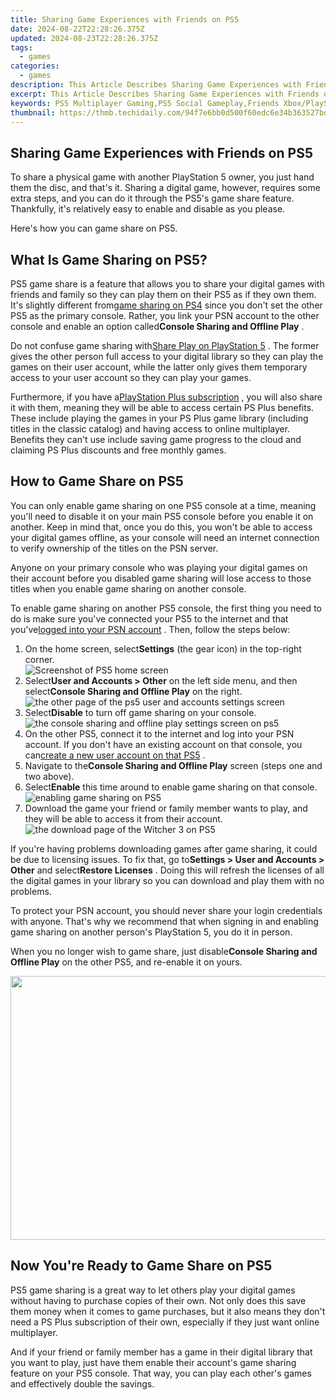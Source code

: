 ```yaml
---
title: Sharing Game Experiences with Friends on PS5
date: 2024-08-22T22:28:26.375Z
updated: 2024-08-23T22:28:26.375Z
tags:
  - games
categories:
  - games
description: This Article Describes Sharing Game Experiences with Friends on PS5
excerpt: This Article Describes Sharing Game Experiences with Friends on PS5
keywords: PS5 Multiplayer Gaming,PS5 Social Gameplay,Friends Xbox/PlayStation Gaming Sessions,PS5 Cooperative Gameplay,Sharing PlayStation Games Online,PS5 Game Streaming With Friends,Gamers' Communities on PlayStation 5
thumbnail: https://thmb.techidaily.com/94f7e6bb0d500f60edc6e34b363527bd47bbfffa481cdc60b824492075830e06.jpg
---
```


## Sharing Game Experiences with Friends on PS5

 To share a physical game with another PlayStation 5 owner, you just hand them the disc, and that's it. Sharing a digital game, however, requires some extra steps, and you can do it through the PS5's game share feature. Thankfully, it's relatively easy to enable and disable as you please.

Here's how you can game share on PS5.

## What Is Game Sharing on PS5?

 PS5 game share is a feature that allows you to share your digital games with friends and family so they can play them on their PS5 as if they own them. It's slightly different from[game sharing on PS4](https://www.makeuseof.com/how-to-gameshare-on-ps4/) since you don't set the other PS5 as the primary console. Rather, you link your PSN account to the other console and enable an option called**Console Sharing and Offline Play** .

 Do not confuse game sharing with[Share Play on PlayStation 5](https://www.makeuseof.com/how-to-share-ps5-games-share-play/) . The former gives the other person full access to your digital library so they can play the games on their user account, while the latter only gives them temporary access to your user account so they can play your games.

 Furthermore, if you have a[PlayStation Plus subscription](https://www.makeuseof.com/what-is-playstation-plus/) , you will also share it with them, meaning they will be able to access certain PS Plus benefits. These include playing the games in your PS Plus game library (including titles in the classic catalog) and having access to online multiplayer. Benefits they can't use include saving game progress to the cloud and claiming PS Plus discounts and free monthly games.

## How to Game Share on PS5

 You can only enable game sharing on one PS5 console at a time, meaning you'll need to disable it on your main PS5 console before you enable it on another. Keep in mind that, once you do this, you won't be able to access your digital games offline, as your console will need an internet connection to verify ownership of the titles on the PSN server.

 Anyone on your primary console who was playing your digital games on their account before you disabled game sharing will lose access to those titles when you enable game sharing on another console.

 To enable game sharing on another PS5 console, the first thing you need to do is make sure you've connected your PS5 to the internet and that you've[logged into your PSN account](https://www.makeuseof.com/how-to-sign-into-playstation-network-account/) . Then, follow the steps below:

1. On the home screen, select**Settings** (the gear icon) in the top-right corner.  
![Screenshot of PS5 home screen](https://static1.makeuseofimages.com/wordpress/wp-content/uploads/2022/09/improved-user-interface.jpeg)
2. Select**User and Accounts > Other** on the left side menu, and then select**Console Sharing and Offline Play** on the right.  
![the other page of the ps5 user and accounts settings screen](https://static1.makeuseofimages.com/wordpress/wp-content/uploads/2022/01/user-and-accounts-ps5.jpg)
3. Select**Disable** to turn off game sharing on your console.  
![the console sharing and offline play settings screen on ps5](https://static1.makeuseofimages.com/wordpress/wp-content/uploads/2022/01/console-sharing-and-offline-play-ps5.jpg)
4. On the other PS5, connect it to the internet and log into your PSN account. If you don't have an existing account on that console, you can[create a new user account on that PS5](https://www.makeuseof.com/how-to-add-a-new-ps5-user-and-guest-account/) .
5. Navigate to the**Console Sharing and Offline Play** screen (steps one and two above).
6. Select**Enable** this time around to enable game sharing on that console.  
![enabling game sharing on PS5](https://static1.makeuseofimages.com/wordpress/wp-content/uploads/2023/07/enabling-game-sharing-on-ps5.jpg)
7. Download the game your friend or family member wants to play, and they will be able to access it from their account.  
![the download page of the Witcher 3 on PS5](https://static1.makeuseofimages.com/wordpress/wp-content/uploads/2023/06/download-witch-complete-version-ps5.jpg)

 If you're having problems downloading games after game sharing, it could be due to licensing issues. To fix that, go to**Settings > User and Accounts > Other** and select**Restore Licenses** . Doing this will refresh the licenses of all the digital games in your library so you can download and play them with no problems.

 To protect your PSN account, you should never share your login credentials with anyone. That's why we recommend that when signing in and enabling game sharing on another person's PlayStation 5, you do it in person.

 When you no longer wish to game share, just disable**Console Sharing and Offline Play** on the other PS5, and re-enable it on yours.

<!-- affiliate ads begin -->
<a href="https://parisrhonecom.sjv.io/c/5597632/1896607/21553" target="_top" id="1896607"><img src="//a.impactradius-go.com/display-ad/21553-1896607" border="0" alt="" width="750" height="422"/></a><img height="0" width="0" src="https://imp.pxf.io/i/5597632/1896607/21553" style="position:absolute;visibility:hidden;" border="0" />
<!-- affiliate ads end -->
## Now You're Ready to Game Share on PS5

 PS5 game sharing is a great way to let others play your digital games without having to purchase copies of their own. Not only does this save them money when it comes to game purchases, but it also means they don't need a PS Plus subscription of their own, especially if they just want online multiplayer.

 And if your friend or family member has a game in their digital library that you want to play, just have them enable their account's game sharing feature on your PS5 console. That way, you can play each other's games and effectively double the savings.


<ins class="adsbygoogle"
     style="display:block"
     data-ad-format="autorelaxed"
     data-ad-client="ca-pub-7571918770474297"
     data-ad-slot="1223367746"></ins>



<ins class="adsbygoogle"
     style="display:block"
     data-ad-client="ca-pub-7571918770474297"
     data-ad-slot="8358498916"
     data-ad-format="auto"
     data-full-width-responsive="true"></ins>


